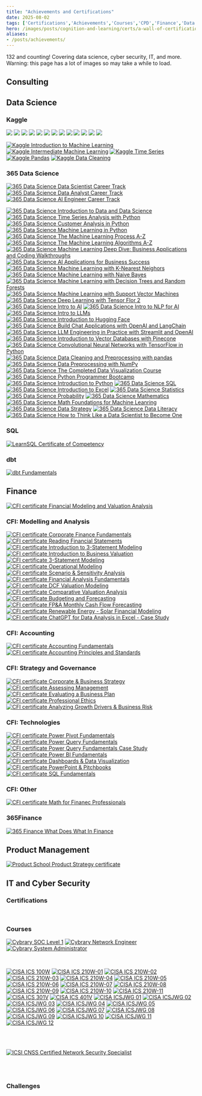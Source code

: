 ```yaml
---
title: "Achievements and Certifications"
date: 2025-08-02
tags: ['Certifications','Achievements','Courses','CPD','Finance','Data Science','Maths']
hero: /images/posts/cognition-and-learning/certs/a-wall-of-certifications.jpg
aliases: 
- /posts/achievements/
---
```


132 <!-- don't forget to update data/sections/accomplishments --> and counting! Covering data science, cyber security, IT, and more. Warning: this page has a lot of images so may take a while to load.

## Consulting

<div data-iframe-width="150" data-iframe-height="270" data-share-badge-id="c3390d0d-3c92-48ad-b2ac-4939e89a4fd4" data-share-badge-host="https://www.credly.com"></div><script type="text/javascript" async src="//cdn.credly.com/assets/utilities/embed.js"></script>

## Data Science

### Kaggle

<img class="kaggle-badge" src="https://www.googleapis.com/download/storage/v1/b/kaggle-user-content/o/inbox%2F1488634%2F9c37cceb9f493bb678dd909e988b1456%2FBadge-1.svg?generation=1727462477436270&amp;alt=media">
<img class="kaggle-badge" src="https://www.googleapis.com/download/storage/v1/b/kaggle-user-content/o/inbox%2F1488634%2F06808571894d065a64243d6ba468be2b%2FBadge-4.svg?generation=1727462524641424&amp;alt=media">
<img class="kaggle-badge" src="https://www.googleapis.com/download/storage/v1/b/kaggle-user-content/o/inbox%2F1488634%2F45be693e46c3d59a48e65f903aad246b%2FBadge-5.svg?generation=1727462562515977&alt=media">
<img class="kaggle-badge" src="https://www.googleapis.com/download/storage/v1/b/kaggle-user-content/o/inbox%2F1488634%2F09e1f99bdf3222934ad7769409ec3f6d%2FBadge-26.svg?generation=1727468059623106&amp;alt=media">
<img class="kaggle-badge" src="https://www.googleapis.com/download/storage/v1/b/kaggle-user-content/o/inbox%2F1488634%2F1e4546d427340e1495b9ee02261e2dc6%2FBadge-34.svg?generation=1727468126171650&amp;alt=media">
<img class="kaggle-badge" src="https://www.googleapis.com/download/storage/v1/b/kaggle-user-content/o/inbox%2F1488634%2F7567026dd0c594f1193b49a98a976056%2FBadge-35.svg?generation=1727468213893504&amp;alt=media">
<img class="kaggle-badge" src="https://www.googleapis.com/download/storage/v1/b/kaggle-user-content/o/inbox%2F1488634%2F28e0e70842ce6972f4d68f5b6ecd549a%2FBadge-12.svg?generation=1727462988946700&amp;alt=media">
<img class="kaggle-badge" src="https://www.googleapis.com/download/storage/v1/b/kaggle-user-content/o/inbox%2F1488634%2Fbd815f5d633db594d07a22a6e3f1067e%2FBadge-43.svg?generation=1727468286042063&amp;alt=media">
<img class="kaggle-badge" src="https://www.googleapis.com/download/storage/v1/b/kaggle-user-content/o/inbox%2F1488634%2F0b96fc543a2faf02467b3dcd5833feff%2FBadge-45.svg?generation=1727468334875991&amp;alt=media">
<img class="kaggle-badge" src="https://www.googleapis.com/download/storage/v1/b/kaggle-user-content/o/inbox%2F1488634%2Fbac00bdcf5aa52c077bef4d95da882f3%2FBadge-37.svg?generation=1727468352009252&amp;alt=media">
<img class="kaggle-badge" src="https://www.googleapis.com/download/storage/v1/b/kaggle-user-content/o/inbox%2F1488634%2F59be06dc5fa3103f7f3d4064730449a4%2FBadge-38.svg?generation=1727468372542689&amp;alt=media">
<img class="kaggle-badge" src="https://www.googleapis.com/download/storage/v1/b/kaggle-user-content/o/inbox%2F304806%2F1677a9768c3edb109351613acb6f8673%2FBadge-57.svg?generation=1731369061704923&amp;alt=media">
<img class="kaggle-badge" src="https://www.googleapis.com/download/storage/v1/b/kaggle-user-content/o/inbox%2F1488634%2F6e139e7278fc9c33210e39baf918967f%2FBadge-53.svg?generation=1727468684057299&amp;alt=media">

<a href="/images/posts/cognition-and-learning/certs/kaggle-itml.jpg" target="_blank"><img class="cert cert-img-quarter" src="/images/posts/cognition-and-learning/certs/kaggle-itml.jpg" alt="Kaggle Introduction to Machine Learning"></a>
<a href="/images/posts/cognition-and-learning/certs/kaggle-iml.jpg" target="_blank"><img class="cert cert-img-quarter" src="/images/posts/cognition-and-learning/certs/kaggle-iml.jpg" alt="Kaggle Intermediate Machine Learning"></a>
<a href="/images/posts/cognition-and-learning/certs/kaggle-ts.jpg" target="_blank"><img class="cert cert-img-quarter" src="/images/posts/cognition-and-learning/certs/kaggle-ts.jpg" alt="Kaggle Time Series"></a>
<a href="/images/posts/cognition-and-learning/certs/kaggle-pandas.jpg" target="_blank"><img class="cert cert-img-quarter" src="/images/posts/cognition-and-learning/certs/kaggle-pandas.jpg" alt="Kaggle Pandas"></a>
<a href="/images/posts/cognition-and-learning/certs/kaggle-dc.jpg" target="_blank"><img class="cert cert-img-quarter" src="/images/posts/cognition-and-learning/certs/kaggle-dc.jpg" alt="Kaggle Data Cleaning"></a>

### 365 Data Science

<a href="https://learn.365datascience.com/c/efd08b4dbe/" target="_blank"><img class="cert cert-img-half" src="/images/posts/cognition-and-learning/certs/365ds-dsct.jpg" alt="365 Data Science Data Scientist Career Track"></a>
<a href="https://learn.365datascience.com/c/0f771dbeee/" target="_blank"><img class="cert cert-img-half" src="/images/posts/cognition-and-learning/certs/365ds-dact.jpg" alt="365 Data Science Data Analyst Career Track"></a>
<a href="https://learn.365datascience.com/c/fb7897ecd0/" target="_blank"><img class="cert cert-img-half" src="/images/posts/cognition-and-learning/certs/365ds-aiect.jpg" alt="365 Data Science AI Engineer Career Track"></a>

<a href="https://learn.365datascience.com/c/9f750edf9f/" target="_blank"><img class="cert cert-img-quarter" src="/images/posts/cognition-and-learning/certs/365ds-itdads.jpg" alt="365 Data Science Introduction to Data and Data Science"></a>
<a href="https://learn.365datascience.com/c/9fd496bdc8/" target="_blank"><img class="cert cert-img-quarter" src="/images/posts/cognition-and-learning/certs/365ds-tsawp.jpg" alt="365 Data Science Time Series Analysis with Python"></a>
<a href="https://learn.365datascience.com/c/9d892be62f/" target="_blank"><img class="cert cert-img-quarter" src="/images/posts/cognition-and-learning/certs/365ds-caip.jpg" alt="365 Data Science Customer Analysis in Python"></a>
<a href="https://learn.365datascience.com/c/60fd65c651/" target="_blank"><img class="cert cert-img-quarter" src="/images/posts/cognition-and-learning/certs/365ds-mlip.jpg" alt="365 Data Science Machine Learning in Python"></a>
<a href="https://learn.365datascience.com/c/ff3edbef5a/" target="_blank"><img class="cert cert-img-quarter" src="/images/posts/cognition-and-learning/certs/365ds-mlpaz.jpg" alt="365 Data Science The Machine Learning Process A-Z"></a>
<a href="https://learn.365datascience.com/c/db7dc08d9e/" target="_blank"><img class="cert cert-img-quarter" src="/images/posts/cognition-and-learning/certs/365ds-mlaaz.jpg" alt="365 Data Science The Machine Learning Algorithms A-Z"></a>
<a href="https://learn.365datascience.com/c/8b040422b3/" target="_blank"><img class="cert cert-img-quarter" src="/images/posts/cognition-and-learning/certs/365ds-mlddbacw.jpg" alt="365 Data Science Machine Learning Deep Dive: Business Applications and Coding Walkthroughs"></a>
<a href="https://learn.365datascience.com/c/dd80871a8a/" target="_blank"><img class="cert cert-img-quarter" src="/images/posts/cognition-and-learning/certs/365ds-aafbs.jpg" alt="365 Data Science AI Applications for Business Success"></a>
<a href="https://learn.365datascience.com/c/5cff65aa7b/" target="_blank"><img class="cert cert-img-quarter" src="/images/posts/cognition-and-learning/certs/365ds-mlknn.jpg" alt="365 Data Science Machine Learning with K-Nearest Neighors"></a>
<a href="https://learn.365datascience.com/c/3a372a598e/" target="_blank"><img class="cert cert-img-quarter" src="/images/posts/cognition-and-learning/certs/365ds-mlwnb.jpg" alt="365 Data Science Machine Learning with Naive Bayes"></a>
<a href="https://learn.365datascience.com/c/e7e907db65/" target="_blank"><img class="cert cert-img-quarter" src="/images/posts/cognition-and-learning/certs/365ds-mlwdtarf.jpg" alt="365 Data Science Machine Learning with Decision Trees and Random Forests"></a>
<a href="https://learn.365datascience.com/c/eb009d39bf/" target="_blank"><img class="cert cert-img-quarter" src="/images/posts/cognition-and-learning/certs/365ds-mlwsvm.jpg" alt="365 Data Science Machine Learning with Support Vector Machines"></a>
<a href="https://learn.365datascience.com/c/120cc09be3/" target="_blank"><img class="cert cert-img-quarter" src="/images/posts/cognition-and-learning/certs/365ds-dlwtf2.jpg" alt="365 Data Science Deep Learning with Tensor Flor 2"></a>
<a href="https://learn.365datascience.com/c/46563e9cbc/" target="_blank"><img class="cert cert-img-quarter" src="/images/posts/cognition-and-learning/certs/365ds-itai.jpg" alt="365 Data Science Intro to AI"></a>
<a href="https://learn.365datascience.com/c/a79763b09c/" target="_blank"><img class="cert cert-img-quarter" src="/images/posts/cognition-and-learning/certs/365ds-itnfa.jpg" alt="365 Data Science Intro to NLP for AI"></a>
<a href="https://learn.365datascience.com/c/42692ff9ad/" target="_blank"><img class="cert cert-img-quarter" src="/images/posts/cognition-and-learning/certs/365ds-itllms.jpg" alt="365 Data Science Intro to LLMs"></a>
<a href="https://learn.365datascience.com/c/38787362eb/" target="_blank"><img class="cert cert-img-quarter" src="/images/posts/cognition-and-learning/certs/365ds-ithf.jpg" alt="365 Data Science Introduction to Hugging Face"></a>
<a href="https://learn.365datascience.com/c/b5130462db/" target="_blank"><img class="cert cert-img-quarter" src="/images/posts/cognition-and-learning/certs/365ds-bcawoal.jpg" alt="365 Data Science Build Chat Applications with OpenAI and LangChain"></a>
<a href="https://learn.365datascience.com/c/a932b68505/" target="_blank"><img class="cert cert-img-quarter" src="/images/posts/cognition-and-learning/certs/365ds-leipwsao.jpg" alt="365 Data Science LLM Engineering in Practice with Streamlit and OpenAI"></a>
<a href="https://learn.365datascience.com/c/25d4a2f8d7/" target="_blank"><img class="cert cert-img-quarter" src="/images/posts/cognition-and-learning/certs/365ds-itvdwp.jpg" alt="365 Data Science Introduction to Vector Databases with Pinecone"></a>
<a href="https://learn.365datascience.com/c/25d4a2f8d7/" target="_blank"><img class="cert cert-img-quarter" src="/images/posts/cognition-and-learning/certs/365ds-cnnwtf.jpg" alt="365 Data Science Convolutional Neural Networks with TensorFlow in Python"></a>
<a href="https://learn.365datascience.com/c/a8afd26b5a/" target="_blank"><img class="cert cert-img-quarter" src="/images/posts/cognition-and-learning/certs/365ds-dcpp.jpg" alt="365 Data Science Data Cleaning and Preprocessing with pandas"></a>
<a href="https://learn.365datascience.com/c/d88053e02d/" target="_blank"><img class="cert cert-img-quarter" src="/images/posts/cognition-and-learning/certs/365ds-dpwn.jpg" alt="365 Data Science Data Preprocessing with NumPy"></a>
<a href="https://learn.365datascience.com/c/dad5f3b501/" target="_blank"><img class="cert cert-img-quarter" src="/images/posts/cognition-and-learning/certs/365ds-cdvc.jpg" alt="365 Data Science The Completed Data Visualization Course"></a>
<a href="https://learn.365datascience.com/c/20b4f24f2e/" target="_blank"><img class="cert cert-img-quarter" src="/images/posts/cognition-and-learning/certs/365ds-ppb.jpg" alt="365 Data Science Python Programmer Bootcamp"></a>
<a href="https://learn.365datascience.com/c/8f1999384a/" target="_blank"><img class="cert cert-img-quarter" src="/images/posts/cognition-and-learning/certs/365ds-itp.jpg" alt="365 Data Science Introduction to Python"></a>
<a href="https://learn.365datascience.com/c/ac1f7ba991/" target="_blank"><img class="cert cert-img-quarter" src="/images/posts/cognition-and-learning/certs/365ds-sql.jpg" alt="365 Data Science SQL"></a>
<a href="https://learn.365datascience.com/c/2f79b2bb86/" target="_blank"><img class="cert cert-img-quarter" src="/images/posts/cognition-and-learning/certs/365ds-ite.jpg" alt="365 Data Science Introduction to Excel"></a>
<a href="https://learn.365datascience.com/c/c21095692d/" target="_blank"><img class="cert cert-img-quarter" src="/images/posts/cognition-and-learning/certs/365ds-stats.jpg" alt="365 Data Science Statistics"></a>
<a href="https://learn.365datascience.com/c/6ec4c62de7/" target="_blank"><img class="cert cert-img-quarter" src="/images/posts/cognition-and-learning/certs/365ds-prob.jpg" alt="365 Data Science Probability"></a>
<a href="https://learn.365datascience.com/c/6090c2a7ae/" target="_blank"><img class="cert cert-img-quarter" src="/images/posts/cognition-and-learning/certs/365ds-maths.jpg" alt="365 Data Science Mathematics"></a>
<a href="https://learn.365datascience.com/c/ab8e5bfc37/" target="_blank"><img class="cert cert-img-quarter" src="/images/posts/cognition-and-learning/certs/365ds-mffml.jpg" alt="365 Data Science Math Foundations for Machine Leanring"></a>
<a href="https://learn.365datascience.com/c/109bbab44b/" target="_blank"><img class="cert cert-img-quarter" src="/images/posts/cognition-and-learning/certs/365ds-ds.jpg" alt="365 Data Science Data Strategy"></a>
<a href="https://learn.365datascience.com/c/8b060b2355/" target="_blank"><img class="cert cert-img-quarter" src="/images/posts/cognition-and-learning/certs/365ds-dl.jpg" alt="365 Data Science Data Literacy"></a>
<a href="https://learn.365datascience.com/c/b8be2c94c3/" target="_blank"><img class="cert cert-img-quarter" src="/images/posts/cognition-and-learning/certs/365ds-tlads.jpg" alt="365 Data Science How to Think Like a Data Scientist to Become One"></a>

### SQL

<a href="https://learnsql.com/files/course-certificate/DeayGbRBkIaWcouONIbzXYNFAHJDGkAZzTHIBpxK" target="_blank"><img class="cert cert-img-half" src="/images/posts/cognition-and-learning/certs/lsql-cert-28F16A-02-2025.jpg" alt="LearnSQL Certificate of Competency"></a>

### dbt

<a href="https://credentials.getdbt.com/873e9e88-7bd8-458a-8288-f96fd722b96e" target="_blank"><img class="cert cert-img-quarter" src="/images/posts/cognition-and-learning/certs/dbt-fundamentals.png" alt="dbt Fundamentals"></a>

## Finance

<a href="https://www.credential.net/c5fd8145-4622-4a08-924f-8d2212f40930" target="_blank"><img class="cert cert-img-half" src="/images/posts/cognition-and-learning/certs/CFI-certificate-FMVA.jpg" alt="CFI certificate Financial Modeling and Valuation Analysis"></a>

### CFI: Modelling and Analysis

<a href="https://www.credential.net/824ea71f-2cf9-4df5-bfaa-9084298d753b" target="_blank"><img class="cert cert-img-quarter" src="/images/posts/cognition-and-learning/certs/CFI-certificate-CFF.jpg" alt="CFI certificate Corporate Finance Fundamentals"></a>
<a href="https://www.credential.net/6ea89591-f3eb-477b-b5c4-fc5c9f2a806e" target="_blank"><img class="cert cert-img-quarter" src="/images/posts/cognition-and-learning/certs/CFI-certificate-RFS.jpg" alt="CFI certificate Reading Financial Statements"></a>
<a href="https://www.credential.net/feab1a57-70f8-4e9c-8f16-efe9154bc6a0" target="_blank"><img class="cert cert-img-quarter" src="/images/posts/cognition-and-learning/certs/CFI-certificate-I3SM.jpg" alt="CFI certificate Introduction to 3-Statement Modeling"></a>
<a href="https://www.credential.net/6424b711-a689-4088-b6f7-4e389cedff20" target="_blank"><img class="cert cert-img-quarter" src="/images/posts/cognition-and-learning/certs/CFI-certificate-IBV.jpg" alt="CFI certificate Introduction to Business Valuation"></a>
<a href="https://www.credential.net/dabc847a-1d55-4568-a243-5729489239d5" target="_blank"><img class="cert cert-img-quarter" src="/images/posts/cognition-and-learning/certs/CFI-certificate-3SM.jpg" alt="CFI certificate 3-Statement Modeling"></a>
<a href="https://www.credential.net/291a311a-0c9a-4d6e-b2f0-310419e43c54" target="_blank"><img class="cert cert-img-quarter" src="/images/posts/cognition-and-learning/certs/CFI-certificate-OM.jpg" alt="CFI certificate Operational Modeling"></a>
<a href="https://www.credential.net/a3fe090f-cf44-4a09-8d29-318197f36dca" target="_blank"><img class="cert cert-img-quarter" src="/images/posts/cognition-and-learning/certs/CFI-certificate-SSA.jpg" alt="CFI certificate Scenario & Sensitivity Analysis"></a>
<a href="https://www.credential.net/9c066058-b57b-4e4b-b118-10dd996cde34" target="_blank"><img class="cert cert-img-quarter" src="/images/posts/cognition-and-learning/certs/CFI-certificate-FAF.jpg" alt="CFI certificate Financial Analysis Fundamentals"></a>
<a href="https://www.credential.net/dc714c10-3575-4ed3-9786-40deb983c9e8" target="_blank"><img class="cert cert-img-quarter" src="/images/posts/cognition-and-learning/certs/CFI-certificate-DVM.jpg" alt="CFI certificate DCF Valuation Modeling"></a>
<a href="https://www.credential.net/78195dd5-6372-49b8-89d1-61e33af1ee52" target="_blank"><img class="cert cert-img-quarter" src="/images/posts/cognition-and-learning/certs/CFI-certificate-CVA.jpg" alt="CFI certificate Comparative Valuation Analysis"></a>
<a href="https://www.credential.net/378c7ac0-531a-4b61-9698-807a166cbe13" target="_blank"><img class="cert cert-img-quarter" src="/images/posts/cognition-and-learning/certs/CFI-certificate-BaF.jpg" alt="CFI certificate Budgeting and Forecasting"></a>
<a href="https://www.credential.net/35eb80f7-3fb5-4b20-8fd0-a9a84e19c1a5#acc.uOAF6Sfq" target="_blank"><img class="cert cert-img-quarter" src="/images/posts/cognition-and-learning/certs/CFI-certificate-FPAMCFF.jpg" alt="CFI certificate FP&A Monthly Cash Flow Forecasting"></a>
<a href="https://www.credential.net/7a4fc0a6-0cff-4976-9193-0211a12c976b" target="_blank"><img class="cert cert-img-quarter" src="/images/posts/cognition-and-learning/certs/CFI-certificate-RESFM.jpg" alt="CFI certificate Renewable Energy - Solar Financial Modeling"></a>
<a href="https://www.credential.net/6acb1536-5d93-4a92-812d-cc582f03f603" target="_blank"><img class="cert cert-img-quarter" src="/images/posts/cognition-and-learning/certs/CFI-certificate-CDAE.jpg" alt="CFI certificate ChatGPT for Data Analysis in Excel - Case Study"></a>

### CFI: Accounting

<a href="https://www.credential.net/5aab9e7f-ca85-43f2-ba73-be99e8db44e9" target="_blank"><img class="cert cert-img-quarter" src="/images/posts/cognition-and-learning/certs/CFI-certificate-AF.jpg" alt="CFI certificate Accounting Fundamentals"></a>
<a href="https://www.credential.net/312c35f9-1aa8-4c84-b9ee-95ace09d4fb7" target="_blank"><img class="cert cert-img-quarter" src="/images/posts/cognition-and-learning/certs/CFI-certificate-APS.jpg" alt="CFI certificate Accounting Principles and Standards"></a>

### CFI: Strategy and Governance

<a href="https://www.credential.net/9112ad2f-8142-4e6b-990e-71438c41c1b6" target="_blank"><img class="cert cert-img-quarter" src="/images/posts/cognition-and-learning/certs/CFI-certificate-CBS.jpg" alt="CFI certificate Corporate & Business Strategy"></a>
<a href="https://www.credential.net/4d9c0e51-ba90-4c00-9a80-4ab89a77b0a0" target="_blank"><img class="cert cert-img-quarter" src="/images/posts/cognition-and-learning/certs/CFI-certificate-AM.jpg" alt="CFI certificate Assessing Management"></a>
<a href="https://www.credential.net/bbee3a24-eb2d-489e-9b2f-0fdc2718c5b6" target="_blank"><img class="cert cert-img-quarter" src="/images/posts/cognition-and-learning/certs/CFI-certificate-EBP.jpg" alt="CFI certificate Evaluating a Business Plan"></a>
<a href="https://www.credential.net/9b0f28b5-9224-4d32-9993-fed313d207c7" target="_blank"><img class="cert cert-img-quarter" src="/images/posts/cognition-and-learning/certs/CFI-certificate-PE.jpg" alt="CFI certificate Professional Ethics"></a>
<a href="https://www.credential.net/c2721736-4070-4058-83ff-896c1ca376c4" target="_blank"><img class="cert cert-img-quarter" src="/images/posts/cognition-and-learning/certs/CFI-certificate-AGDBR.jpg" alt="CFI certificate Analyzing Growth Drivers & Business Risk"></a>

### CFI: Technologies

<a href="https://www.credential.net/f04ee428-8605-4fa4-a249-c4fe6108de25" target="_blank"><img class="cert cert-img-quarter" src="/images/posts/cognition-and-learning/certs/CFI-certificate-PPF.jpg" alt="CFI certificate Power Pivot Fundamentals"></a>
<a href="https://www.credential.net/0d129fd2-f089-4b0b-8735-a0843d199c04" target="_blank"><img class="cert cert-img-quarter" src="/images/posts/cognition-and-learning/certs/CFI-certificate-PQF.jpg" alt="CFI certificate Power Query Fundamentals"></a>
<a href="https://www.credential.net/3044bfe9-6d12-4136-a4c2-9024fa319e31" target="_blank"><img class="cert cert-img-quarter" src="/images/posts/cognition-and-learning/certs/CFI-certificate-PQFCS.jpg" alt="CFI certificate Power Query Fundamentals Case Study"></a>
<a href="https://www.credential.net/5c2500fe-9b6b-4716-a7bb-6732f8858673" target="_blank"><img class="cert cert-img-quarter" src="/images/posts/cognition-and-learning/certs/CFI-certificate-PBIF.jpg" alt="CFI certificate Power BI Fundamentals"></a>
<a href="https://www.credential.net/effea637-3c37-45a5-a169-039373ef7c94" target="_blank"><img class="cert cert-img-quarter" src="/images/posts/cognition-and-learning/certs/CFI-certificate-DDV.jpg" alt="CFI certificate Dashboards & Data Visualization"></a>
<a href="https://www.credential.net/fc693442-04e1-4f19-83d3-081f0d2f5625" target="_blank"><img class="cert cert-img-quarter" src="/images/posts/cognition-and-learning/certs/CFI-certificate-PPP.jpg" alt="CFI certificate PowerPoint & Pitchbooks"></a>
<a href="https://www.credential.net/3b3d1585-363e-4711-906a-1d485113bd05" target="_blank"><img class="cert cert-img-quarter" src="/images/posts/cognition-and-learning/certs/CFI-certificate-SQLF.jpg" alt="CFI certificate SQL Fundamentals"></a>

### CFI: Other

<a href="https://www.credential.net/3bd43361-6e23-481e-b42b-9f31283c6691" target="_blank"><img class="cert cert-img-quarter" src="/images/posts/cognition-and-learning/certs/CFI-certificate-MFP.jpg" alt="CFI certificate Math for Finanec Professionals"></a>

### 365Finance

<a href="https://learn.365financialanalyst.com/c/8cdf70934a/" target="_blank"><img class="cert cert-img-quarter" src="/images/posts/cognition-and-learning/certs/365f-wdwif.jpg" alt="365 Finance What Does What In Finance"></a>

## Product Management

<a href="/images/posts/cognition-and-learning/certs/certificate-of-completion-for-product-strategy-microcertification.jpg" target="_blank"><img class="cert cert-img-half" src="/images/posts/cognition-and-learning/certs/certificate-of-completion-for-product-strategy-microcertification.jpg" alt="Product School Product Strategy certificate"></a>

## IT and Cyber Security

### Certifications

<div class="cert" data-iframe-width="150" data-iframe-height="270" data-share-badge-id="e0ee5f5f-d1dd-4cfd-9dca-30866afafe5f" data-share-badge-host="https://www.youracclaim.com"></div><script type="text/javascript" async src="//cdn.youracclaim.com/assets/utilities/embed.js"></script>
<div class="cert" data-iframe-width="150" data-iframe-height="270" data-share-badge-id="b372cf87-a8b0-4f8d-b4fe-f6ef3323729e" data-share-badge-host="https://www.credly.com"></div><script type="text/javascript" async src="//cdn.credly.com/assets/utilities/embed.js"></script>
<div class="cert" data-iframe-width="150" data-iframe-height="270" data-share-badge-id="bac1b4da-8649-43a9-a864-eca08eb011bd" data-share-badge-host="https://www.credly.com"></div><script type="text/javascript" async src="//cdn.credly.com/assets/utilities/embed.js"></script>
<div class="cert" data-iframe-width="150" data-iframe-height="270" data-share-badge-id="4def6ab9-d0fd-4791-b6e5-0cef282da43b" data-share-badge-host="https://www.credly.com"></div><script type="text/javascript" async src="//cdn.credly.com/assets/utilities/embed.js"></script>
<div class="cert" data-iframe-width="150" data-iframe-height="270" data-share-badge-id="53998e82-6426-4023-8c3c-7aa340809459" data-share-badge-host="https://www.credly.com"></div><script type="text/javascript" async src="//cdn.credly.com/assets/utilities/embed.js"></script>
<div class="cert" data-iframe-width="150" data-iframe-height="270" data-share-badge-id="5ea66f70-9a95-42a7-8076-c78c17020de3" data-share-badge-host="https://www.credly.com"></div><script type="text/javascript" async src="//cdn.credly.com/assets/utilities/embed.js"></script>
<div class="cert" data-iframe-width="150" data-iframe-height="270" data-share-badge-id="96f41573-1d1d-4444-82f9-8080038306b8" data-share-badge-host="https://www.youracclaim.com"></div><script type="text/javascript" async src="//cdn.youracclaim.com/assets/utilities/embed.js"></script>
<div class="cert" data-iframe-width="150" data-iframe-height="270" data-share-badge-id="7f0978a0-91f8-4538-abd3-fe601df4a6f6" data-share-badge-host="https://www.youracclaim.com"></div><script type="text/javascript" async src="//cdn.youracclaim.com/assets/utilities/embed.js"></script>
<div class="cert" data-iframe-width="150" data-iframe-height="270" data-share-badge-id="b1d2ba0b-1f2a-4050-b52d-5e5f0654192e" data-share-badge-host="https://www.credly.com"></div><script type="text/javascript" async src="//cdn.credly.com/assets/utilities/embed.js"></script>
<div class="cert" data-iframe-width="150" data-iframe-height="270" data-share-badge-id="3209a1d0-38a8-4c3c-a796-a4ec8dd4cd37" data-share-badge-host="https://www.credly.com"></div><script type="text/javascript" async src="//cdn.credly.com/assets/utilities/embed.js"></script>
<div class="cert" data-iframe-width="150" data-iframe-height="270" data-share-badge-id="d6c6ae61-8164-4656-87de-be988baf1bf9" data-share-badge-host="https://www.credly.com"></div><script type="text/javascript" async src="//cdn.credly.com/assets/utilities/embed.js"></script>

<br>

### Courses

<a href="https://app.cybrary.it/courses/api/certificate/CC-3beb7e33-1435-48ec-9fed-16b0d585baa6/view" target="_blank"><img class="cert cert-img-third" src="/images/posts/cognition-and-learning/certs/cybrary-cert-soc-analyst-level-1.jpg" alt="Cybrary SOC Level 1"></a>
<a href="https://app.cybrary.it/courses/api/certificate/CC-1f4bc6e6-8666-4cee-ab1c-e27178f3ae19/view" target="_blank"><img class="cert cert-img-third" src="/images/posts/cognition-and-learning/certs/cybrary-cert-network-engineer.jpg" alt="Cybrary Network Engineer"></a>
<a href="https://app.cybrary.it/courses/api/certificate/CC-b14d45ad-5e0a-4ffe-ac91-c4f75fc08101/view" target="_blank"><img class="cert cert-img-third" src="/images/posts/cognition-and-learning/certs/cybrary-cert-system-administrator.jpg" alt="Cybrary System Administrator"></a>

<br>

<a href="/images/posts/cognition-and-learning/certs/CISA-ICS-100W.jpg" target="_blank"><img src="/images/posts/cognition-and-learning/certs/CISA-ICS-100W.jpg" alt="CISA ICS 100W" class="cert cert-img-CISA"></a>
<a href="/images/posts/cognition-and-learning/certs/CISA-ICS-210W-01.jpg" target="_blank"><img src="/images/posts/cognition-and-learning/certs/CISA-ICS-210W-01.jpg" alt="CISA ICS 210W-01" class="cert cert-img-CISA"></a>
<a href="/images/posts/cognition-and-learning/certs/CISA-ICS-210W-02.jpg" target="_blank"><img src="/images/posts/cognition-and-learning/certs/CISA-ICS-210W-02.jpg" alt="CISA ICS 210W-02" class="cert cert-img-CISA"></a>
<a href="/images/posts/cognition-and-learning/certs/CISA-ICS-210W-03.jpg" target="_blank"><img src="/images/posts/cognition-and-learning/certs/CISA-ICS-210W-03.jpg" alt="CISA ICS 210W-03" class="cert cert-img-CISA"></a>
<a href="/images/posts/cognition-and-learning/certs/CISA-ICS-210W-04.jpg" target="_blank"><img src="/images/posts/cognition-and-learning/certs/CISA-ICS-210W-04.jpg" alt="CISA ICS 210W-04" class="cert cert-img-CISA"></a>
<a href="/images/posts/cognition-and-learning/certs/CISA-ICS-210W-05.jpg" target="_blank"><img src="/images/posts/cognition-and-learning/certs/CISA-ICS-210W-05.jpg" alt="CISA ICS 210W-05" class="cert cert-img-CISA"></a>
<a href="/images/posts/cognition-and-learning/certs/CISA-ICS-210W-06.jpg" target="_blank"><img src="/images/posts/cognition-and-learning/certs/CISA-ICS-210W-06.jpg" alt="CISA ICS 210W-06" class="cert cert-img-CISA"></a>
<a href="/images/posts/cognition-and-learning/certs/CISA-ICS-210W-07.jpg" target="_blank"><img src="/images/posts/cognition-and-learning/certs/CISA-ICS-210W-07.jpg" alt="CISA ICS 210W-07" class="cert cert-img-CISA"></a>
<a href="/images/posts/cognition-and-learning/certs/CISA-ICS-210W-08.jpg" target="_blank"><img src="/images/posts/cognition-and-learning/certs/CISA-ICS-210W-08.jpg" alt="CISA ICS 210W-08" class="cert cert-img-CISA"></a>
<a href="/images/posts/cognition-and-learning/certs/CISA-ICS-210W-09.jpg" target="_blank"><img src="/images/posts/cognition-and-learning/certs/CISA-ICS-210W-09.jpg" alt="CISA ICS 210W-09" class="cert cert-img-CISA"></a>
<a href="/images/posts/cognition-and-learning/certs/CISA-ICS-210W-10.jpg" target="_blank"><img src="/images/posts/cognition-and-learning/certs/CISA-ICS-210W-10.jpg" alt="CISA ICS 210W-10" class="cert cert-img-CISA"></a>
<a href="/images/posts/cognition-and-learning/certs/CISA-ICS-210W-11.jpg" target="_blank"><img src="/images/posts/cognition-and-learning/certs/CISA-ICS-210W-11.jpg" alt="CISA ICS 210W-11" class="cert cert-img-CISA"></a>
<a href="/images/posts/cognition-and-learning/certs/CISA-ICS-301V.jpg" target="_blank"><img src="/images/posts/cognition-and-learning/certs/CISA-ICS-301V.jpg" alt="CISA ICS 301V" class="cert cert-img-CISA"></a>
<a href="/images/posts/cognition-and-learning/certs/CISA-ICS-401V.jpg" target="_blank"><img src="/images/posts/cognition-and-learning/certs/CISA-ICS-401V.jpg" alt="CISA ICS 401V" class="cert cert-img-CISA"></a>
<a href="/images/posts/cognition-and-learning/certs/CISA-ICSJWG-01.jpg" target="_blank"><img src="/images/posts/cognition-and-learning/certs/CISA-ICSJWG-01.jpg" alt="CISA ICSJWG 01" class="cert cert-img-CISA"></a>
<a href="/images/posts/cognition-and-learning/certs/CISA-ICSJWG-02.jpg" target="_blank"><img src="/images/posts/cognition-and-learning/certs/CISA-ICSJWG-02.jpg" alt="CISA ICSJWG 02" class="cert cert-img-CISA"></a>
<a href="/images/posts/cognition-and-learning/certs/CISA-ICSJWG-03.jpg" target="_blank"><img src="/images/posts/cognition-and-learning/certs/CISA-ICSJWG-03.jpg" alt="CISA ICSJWG 03" class="cert cert-img-CISA"></a>
<a href="/images/posts/cognition-and-learning/certs/CISA-ICSJWG-04.jpg" target="_blank"><img src="/images/posts/cognition-and-learning/certs/CISA-ICSJWG-04.jpg" alt="CISA ICSJWG 04" class="cert cert-img-CISA"></a>
<a href="/images/posts/cognition-and-learning/certs/CISA-ICSJWG-05.jpg" target="_blank"><img src="/images/posts/cognition-and-learning/certs/CISA-ICSJWG-05.jpg" alt="CISA ICSJWG 05" class="cert cert-img-CISA"></a>
<a href="/images/posts/cognition-and-learning/certs/CISA-ICSJWG-06.jpg" target="_blank"><img src="/images/posts/cognition-and-learning/certs/CISA-ICSJWG-06.jpg" alt="CISA ICSJWG 06" class="cert cert-img-CISA"></a>
<a href="/images/posts/cognition-and-learning/certs/CISA-ICSJWG-07.jpg" target="_blank"><img src="/images/posts/cognition-and-learning/certs/CISA-ICSJWG-07.jpg" alt="CISA ICSJWG 07" class="cert cert-img-CISA"></a>
<a href="/images/posts/cognition-and-learning/certs/CISA-ICSJWG-08.jpg" target="_blank"><img src="/images/posts/cognition-and-learning/certs/CISA-ICSJWG-08.jpg" alt="CISA ICSJWG 08" class="cert cert-img-CISA"></a>
<a href="/images/posts/cognition-and-learning/certs/CISA-ICSJWG-09.jpg" target="_blank"><img src="/images/posts/cognition-and-learning/certs/CISA-ICSJWG-09.jpg" alt="CISA ICSJWG 09" class="cert cert-img-CISA"></a>
<a href="/images/posts/cognition-and-learning/certs/CISA-ICSJWG-10.jpg" target="_blank"><img src="/images/posts/cognition-and-learning/certs/CISA-ICSJWG-10.jpg" alt="CISA ICSJWG 10" class="cert cert-img-CISA"></a>
<a href="/images/posts/cognition-and-learning/certs/CISA-ICSJWG-11.jpg" target="_blank"><img src="/images/posts/cognition-and-learning/certs/CISA-ICSJWG-11.jpg" alt="CISA ICSJWG 11" class="cert cert-img-CISA"></a>
<a href="/images/posts/cognition-and-learning/certs/CISA-ICSJWG-12.jpg" target="_blank"><img src="/images/posts/cognition-and-learning/certs/CISA-ICSJWG-12.jpg" alt="CISA ICSJWG 12" class="cert cert-img-CISA"></a>

<br><br>

<a href="https://www.credential.net/9d3651d4-c667-4095-9029-7e6281f6774f" target="_blank"><img  class="cert cert-img-third" src="https://api.accredible.com/v1/frontend/credential_website_embed_image/certificate/18385810" alt="ICSI CNSS Certified Network Security Specialist"></a>

<br><br>

### Challenges

<script src="https://tryhackme.com/badge/97839"></script>
